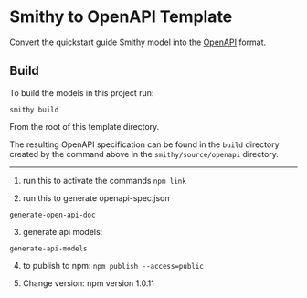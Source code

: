 # Smithy to OpenAPI Template
Convert the quickstart guide Smithy model into the [OpenAPI](https://spec.openapis.org/oas/latest.html) format.

## Build
To build the models in this project run: 
```console
smithy build
```
From the root of this template directory.

The resulting OpenAPI specification can be found in the `build` directory 
created by the command above in the `smithy/source/openapi` directory.


----

1. run this to activate the commands
```npm link```

2. run this to generate openapi-spec.json
```
generate-open-api-doc
```

3. generate api models:
```
generate-api-models
```


4. to publish to npm:
```npm publish --access=public```


5. Change version:
npm version 1.0.11